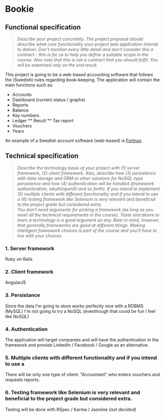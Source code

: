 # Bookie
## Functional specification
> *Describe your project concretely. The project proposal should describe what core functionality your project web application intends to deliver. Don't mention every little detail and don't consider this a contract - this is for us to help you define a suitable scope in the course. Also note that this is not a contract that you should fulfil. You will be examined only on the end result.*

This project is going to be a web-based accounting software that follows the (Swedish) rules regarding book-keeping. The application will contain the main functions such as:

 *  Accounts
 *  Dashboard (current status / graphs)
 *  Reports
  *  Balance
  *    Key numbers
  *  Ledger
  ** Result
  ** Tax report
 * Vouchers
 * Years

An example of a Swedish account software (web-based) is [Fortnox](http://www.fortnox.se).

## Technical specification
> *Describe the technology basis of your project with (1) server framework, (2) client framework. Also, describe how (3) persistence with data storage and ORM or other solutions for NoSQL-type persistence and how (4) authentication will be handled (framework authentication, oAuth/openID and so forth). If you intend to implement (5) multiple clients with different functionality and if you intend to use a (6) testing framework like Selenium is very relevant and beneficial to the project grade but considered extra.*  
> *You don't need arguments for picking a framework (as long as you meet all the technical requirements in the course). Taste and desire to learn a technology is a good argument as any. Bear in mind, however, that generally frameworks are good at different things. Making intelligent framework choices is part of the course and you'll have to live with your choices.*

### 1. Server framework
Ruby on Rails 
### 2. Client framework
AngularJS
### 3. Persistance
Since the data I'm going to store works perfectly nice with a RDBMS (MySQL) I'm not going to try a NoSQL (eventhough that could be fun I feel like NoSQL)
### 4. Authentication
The application will target companies and will have the authentication in the framework and provide LinkedIn / Facebook / Google as an alternative.
### 5. Multiple clients with different functionality and if you intend to use a 
There will be only one type of client: "Accountant" who enters vouchers and requests reports.
### 6. Testing framework like Selenium is very relevant and beneficial to the project grade but considered extra.
Testing will be done with RSpec / Karma / Jasmine (_not decided_)